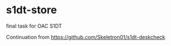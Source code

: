 # s1dt-store

final task for OAC S1DT

Continuation from https://github.com/Skeletron01/s1dt-deskcheck